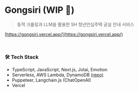 # Gongsiri (WIP 🚧)

> 동적 크롤링과 LLM을 활용한 SH 청년안심주택 공실 안내 서비스

[https://gongsiri.vercel.app/](https://gongsiri.vercel.app/)

<br />

### 🛠️ Tech Stack

- TypeScript, JavaScript, Next.js, Jotai, Emotion
- Serverless, AWS Lambda, DynamoDB [(repo)](https://github.com/unhyif/gongsiri-lambda)
- Puppeteer, Langchain.js (ChatOpenAI)
- Vercel
